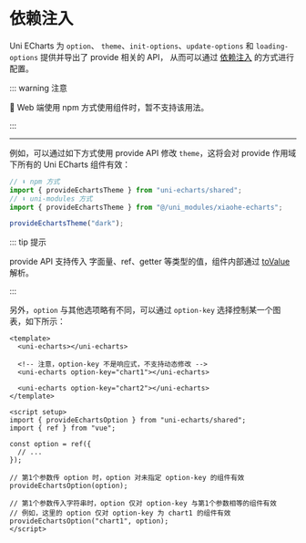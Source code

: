 # 依赖注入

Uni ECharts 为 `option`、 `theme`、`init-options`、`update-options` 和 `loading-options` 提供并导出了 provide 相关的 API，
从而可以通过 [依赖注入](https://cn.vuejs.org/guide/components/provide-inject.html) 的方式进行配置。

::: warning 注意

🚧 Web 端使用 npm 方式使用组件时，暂不支持该用法。

:::

---

例如，可以通过如下方式使用 provide API 修改 `theme`，这将会对 provide 作用域下所有的 Uni ECharts 组件有效：

```ts
// ⬇️ npm 方式
import { provideEchartsTheme } from "uni-echarts/shared";
// ⬇️ uni-modules 方式
import { provideEchartsTheme } from "@/uni_modules/xiaohe-echarts";

provideEchartsTheme("dark");
```

::: tip 提示

provide API 支持传入 字面量、ref、getter 等类型的值，组件内部通过
[toValue](https://cn.vuejs.org/api/reactivity-utilities.html#tovalue) 解析。

:::

另外，`option` 与其他选项略有不同，可以通过 `option-key` 选择控制某一个图表，如下所示：

```vue
<template>
  <uni-echarts></uni-echarts>

  <!-- 注意，option-key 不是响应式，不支持动态修改 -->
  <uni-echarts option-key="chart1"></uni-echarts>

  <uni-echarts option-key="chart2"></uni-echarts>
</template>

<script setup>
import { provideEchartsOption } from "uni-echarts/shared";
import { ref } from "vue";

const option = ref({
  // ...
});

// 第1个参数传 option 时，option 对未指定 option-key 的组件有效
provideEchartsOption(option);

// 第1个参数传入字符串时，option 仅对 option-key 与第1个参数相等的组件有效
// 例如，这里的 option 仅对 option-key 为 chart1 的组件有效
provideEchartsOption("chart1", option);
</script>
```